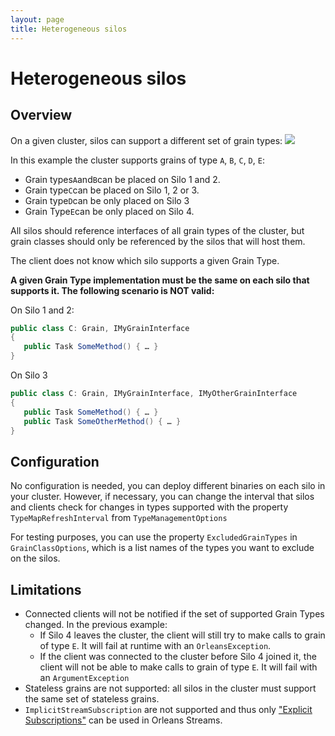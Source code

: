 ```yaml
---
layout: page
title: Heterogeneous silos
---
```


# Heterogeneous silos

## Overview

On a given cluster, silos can support a different set of grain types:
![](~/images/heterogeneous.png)
 
In this example the cluster supports grains of type `A`, `B`, `C`, `D`, `E`:
* Grain types`A`and`B`can be placed on Silo 1 and 2. 
* Grain type`C`can be placed on Silo 1, 2 or 3. 
* Grain type`D`can be only placed on Silo 3
* Grain Type`E`can be only placed on Silo 4.

All silos should reference interfaces of all grain types of the cluster, but grain classes should only be referenced by the silos that will host them.

The client does not know which silo supports a given Grain Type.

**A given Grain Type implementation must be the same on each silo that supports it. The following scenario is NOT valid:**

On Silo 1 and 2:
``` csharp
public class C: Grain, IMyGrainInterface
{
   public Task SomeMethod() { … }
}
```
On Silo 3
``` csharp
public class C: Grain, IMyGrainInterface, IMyOtherGrainInterface
{
   public Task SomeMethod() { … }
   public Task SomeOtherMethod() { … }
}
```

## Configuration

No configuration is needed, you can deploy different binaries on each silo in your cluster.
However, if necessary, you can change the interval that silos and clients check for changes in types supported with the property `TypeMapRefreshInterval` from `TypeManagementOptions`

For testing purposes, you can use the property `ExcludedGrainTypes` in `GrainClassOptions`, which is a list names of the types you want to exclude on the silos.

## Limitations

* Connected clients will not be notified if the set of supported Grain Types changed. In the previous example:
	* If Silo 4 leaves the cluster, the client will still try to make calls to grain of type `E`. It will fail at runtime with an `OrleansException`.
	* If the client was connected to the cluster before Silo 4 joined it, the client will not be able to make calls to grain of type `E`. It will fail with an `ArgumentException`
* Stateless grains are not supported: all silos in the cluster must support the same set of stateless grains.
* `ImplicitStreamSubscription` are not supported and thus only ["Explicit Subscriptions"](~/docs/streaming/streams_programming_APIs.md) can be used in Orleans Streams.
